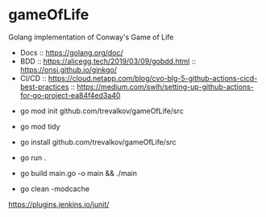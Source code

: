 # gameOfLife
Golang implementation of Conway's Game of Life

- Docs :: https://golang.org/doc/
- BDD :: https://alicegg.tech/2019/03/09/gobdd.html :: https://onsi.github.io/ginkgo/
- CI/CD :: https://cloud.netapp.com/blog/cvo-blg-5-github-actions-cicd-best-practices :: https://medium.com/swlh/setting-up-github-actions-for-go-project-ea84f4ed3a40

* go mod init github.com/trevalkov/gameOfLife/src
* go mod tidy
* go install github.com/trevalkov/gameOfLife/src


* go run .
* go build main.go -o main && ./main
* go clean -modcache  

https://plugins.jenkins.io/junit/


